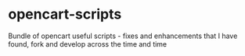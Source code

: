 # opencart-scripts
Bundle of opencart useful scripts - fixes and enhancements that I have found, fork and develop across the time and time 
